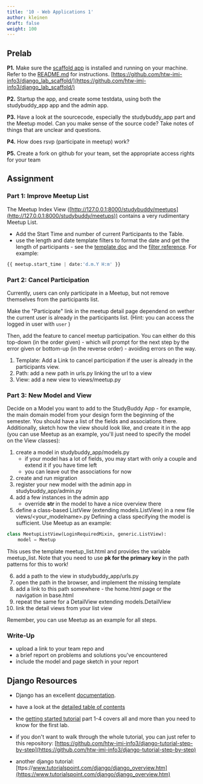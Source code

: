 ```yaml
---
title: '10 - Web Applications 1'
author: kleinen
draft: false
weight: 100
---
```


## Prelab

**P1.**  Make sure the [scaffold app](https://github.com/htw-imi-info3/django_lab_scaffold/) is installed and running on your machine. Refer to the [README.md](https://github.com/htw-imi-info3/django_lab_scaffold/blob/main/README.md) for instructions. [https://github.com/htw-imi-info3/django_lab_scaffold/](https://github.com/htw-imi-info3/django_lab_scaffold/)

**P2.**  Startup the app, and create some testdata, using both the studybuddy_app app and the admin app.

**P3.**  Have a look at the sourcecode, especially the studybuddy_app part and the Meetup model. Can you make sense of the source code? Take notes of things that are unclear and questions.

**P4.**  How does rsvp (participate in meetup) work?

**P5.**  Create a fork on github for your team, set the appropriate access rights for your team

## Assignment

### Part 1: Improve Meetup List

The Meetup Index View ([http://127.0.0.1:8000/studybuddy/meetups](http://127.0.0.1:8000/studybuddy/meetups)) contains a very rudimentary Meetup List.
- Add the Start Time and number of current Participants to the Table.
- use the length and date template filters to format the date and get the length of participants - see the [template doc](https://docs.djangoproject.com/en/4.2/topics/templates/#filters) and the [filter reference](https://docs.djangoproject.com/en/4.2/ref/templates/builtins/#ref-templates-builtins-filters). For example:

```python
{{ meetup.start_time | date:'d.m.Y H:m' }}
```


### Part 2: Cancel Participation

Currently, users can only participate in a Meetup, but not remove themselves from the participants list. 

Make the "Participate" link in the meetup detail page dependend on wether the current user is already in the participants list.
(Hint: you can access the logged in user with `user` )

Then, add the feature to cancel meetup participation. You can either do this top-down (in the order given) - which will prompt for the next step by the error given or bottom-up (in the 
reverse order) - avoiding errors on the way.

1. Template: Add a Link to cancel participation if the user is already in the participants view.
2. Path: add a new path in urls.py linking the url to a view
3. View: add a new view to views/meetup.py

### Part 3: New Model and View

Decide on a Model you want to add to the StudyBuddy App - for example, the main domain model from your design form the beginning
of the semester. You should have a list of the fields and associations there. Additionally, sketch how the view should look like, and create it in the app (you can use Meetup as an example, you'll just need to specify the model on the View classes):

1. create a model in studybuddy_app/models.py
    - if your model has a lot of fields, you may start with only a couple and extend it if you have time left
    - you can leave out the associations for now
2. create and run migration
3. register your new model with the admin app in studybuddy_app/admin.py
4. add a few instances in the admin app 
    - override __str__ in the model to have a nice overview there
5. define a class-based ListView (extending models.ListView) in a new file views/<your_modelname>.py
   Defining a class specifying the model is sufficient. Use Meetup as an example:

```python
class MeetupListView(LoginRequiredMixin, generic.ListView):
    model = Meetup
```
   This uses the template meetup_list.html and provides the variable meetup_list. 
   Note that you need to use **pk for the primary key** in the path patterns for this to work!

6. add a path to the view in studybuddy_app/urls.py
7. open the path in the browser, and implement the missing template
8. add a link to this path somewhere - the home.html page or the navigation in base.html
9. repeat the same for a DetailView extending models.DetailView
10. link the detail views from your list view

Remember, you can use Meetup as an example for all steps.

### Write-Up

- upload a link to your team repo and
- a brief report on problems and solutions you've encountered
- include the model and page sketch in your report


## Django Resources

- Django has an excellent [documentation](https://docs.djangoproject.com/en/4.2/).

- have a look at the [detailed table of contents](https://docs.djangoproject.com/en/4.2/contents/)

- the [getting started tutorial](https://docs.djangoproject.com/en/4.2/intro/) part 1-4 covers all and more than you need to know for the first lab.

- if you don't want to walk through the whole tutorial, you can just refer to this repository: [https://github.com/htw-imi-info3/django-tutorial-step-by-step](https://github.com/htw-imi-info3/django-tutorial-step-by-step)

- another django tutorial: [ttps://www.tutorialspoint.com/django/django_overview.htm](https://www.tutorialspoint.com/django/django_overview.htm)


